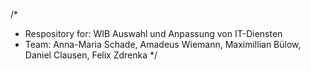 /*
 * Respository for: WIB Auswahl und Anpassung von IT-Diensten
 * Team: Anna-Maria Schade, Amadeus Wiemann, Maximillian Bülow, Daniel Clausen, Felix Zdrenka
 */
